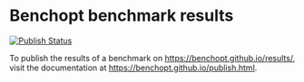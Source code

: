 # Benchopt benchmark results

[![Publish Status](https://github.com/benchopt/results/actions/workflows/publish.yml/badge.svg)](https://github.com/benchopt/results/actions/workflows/publish.yml)


To publish the results of a benchmark on https://benchopt.github.io/results/, visit the documentation at https://benchopt.github.io/publish.html.

